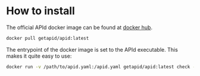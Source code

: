 # How to install

The official APId docker image can be found at [docker hub](https://hub.docker.com/r/getapid/apid).

```sh
docker pull getapid/apid:latest
```

The entrypoint of the docker image is set to the APId executable. This makes it quite easy to use:

```sh
docker run -v /path/to/apid.yaml:/apid.yaml getapid/apid:latest check -c /apid.yaml
```
